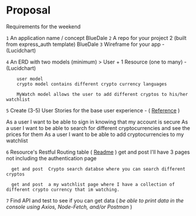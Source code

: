 # Proposal
Requirements for the weekend

`1` An application name / concept 
        BlueDale
`2` A repo for your project 2 (built from express_auth template)
       BlueDale
`3` Wireframe for your app - (Lucidchart)
        

`4` An ERD with two models (minimum) > User + 1 Resource (one to many) - (Lucidchart)

        user model 
        crypto model contains different crypto currency languages

        MyWatch model allows the user to add different cryptos to his/her watchlist
        
        


        


`5` Create (3-5) User Stories for the base user experience - ( [Reference](https://revelry.co/resources/development/user-stories-that-dont-suck/) )

As a user I want to be able to sign in knowing that my account is secure
As a user I want to be able to search for different cryptocurrencies and see the prices for them
As a user I want to be able to add cryptocurrencies to my watchlist


`6` Resource's Restful Routing table ( [Readme](https://romebell.gitbook.io/sei-412/node-express/00readme-1/01intro-to-express/00readme#restful-routing) )
      get and post   I'll have 3 pages not including the authentication page

      get and post  Crypto search databse where you can search different cryptos

      get and post  a my watchlist page where I have a collection of different crypto currency that im watching.

`7` Find API and test to see if you can get data ( *be able to print data in the console using Axios, Node-Fetch, and/or Postman* ) 
